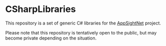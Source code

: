# CSharpLibraries

This repository is a set of generic C# libraries for the [AppSightNet](https://appsight.net) project.

Please note that this repository is tentatively open to the public, but may become private depending on the situation.
